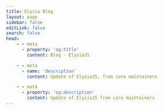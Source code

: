 ```yaml
---
title: Elysia Blog
layout: page
sidebar: false
editLink: false
search: false
head:
    - - meta
      - property: 'og:title'
        content: Blog - ElysiaJS

    - - meta
      - name: 'description'
        content: Update of ElysiaJS, from core maintainers

    - - meta
      - property: 'og:description'
        content: Update of ElysiaJS from core maintainers
---
```


<script setup>
    import Blogs from '../components/blog/Landing.vue'
</script>

<Blogs 
  :blogs="[
      {
        title: 'Introducing Elysia 0.7 - Stellar Stellar',
        href: '/blog/elysia-07',
        detail: 'Introducing up to 13x faster type inference. Declarative telemetry with trace. Reactive cookie model, and cookie validation. TypeBox 0.31 and custom decoder support. Rewritten Web Socket. Definitions remapping and custom affix. Leading more solid foundation for Elysia for a brighter future.'
      },
      {
        title: 'Introducing Elysia 0.6 - This Game',
        href: '/blog/elysia-06',
        detail: 'Introducing re-imagined plugin model, dynamic mode, better developer experience with declarative custom error, customizable loose and strict path mapping, TypeBox 0.30 and WinterCG framework interlop. Pushing the boundary of what is possible once again'
      },
      {
        title: 'Accelerate your next Prisma server with Elysia',
        href: '/blog/with-prisma',
        detail: 'With the support of Prisma with Bun and Elysia, we are entering a new era of a new level of developer experience. For Prisma we can accelerate our interaction with database, Elysia accelerate our creation of backend web server in term of both developer experience and performance.'
      },
      {
          title: 'Introducing Elysia 0.5 - Radiant',
          href: '/blog/elysia-05',
          detail: 'Introducing Static Code Analysis, New router Memoirist, TypeBox 0.28, Numeric type, inline schema, state/decorate/model/group rework, and type stability.'
      },
      {
          title: 'Introducing Elysia 0.4 - 月夜の音楽会 (Moonlit Night Concert)',
          href: '/blog/elysia-04',
          detail: 'Introducing Ahead of Time Compilation, TypeBox 0.26, Response validation per status, and Separation of Elysia Fn.'
      },
      {
          title: 'Elysia with Supabase. Your next backend at sonic speed',
          href: '/blog/elysia-supabase',
          detail: 'Elysia, and Supabase are a great match for rapidly developing prototype in less than a hour, let\'s take a look of how we can take advantage of both.'
      },
      {
          title: 'Introducing Elysia 0.3 - 大地の閾を探して [Looking for Edge of Ground]',
          href: '/blog/elysia-03',
          detail: 'Introducing Elysia Fn, Type Rework for highly scalable TypeScript performance, File Upload support and validation, Reworked Eden Treaty.'
      },
      {
          title: 'Integrate existing tRPC server to Bun with Elysia',
          href: '/blog/integrate-trpc-with-elysia',
          detail: 'Learn how to integrate existing tRPC to Elysia and Bun with Elysia tRPC plugin and more about Eden end-to-end type-safety for Elysia.'
      },
      {
          title: 'Introducing Elysia 0.2 - The Blessing',
          href: '/blog/elysia-02',
          detail: 'Introducing Elysia 0.2, bringing more improvement, mainly on TypeScript performance, type-inference, and better auto-completion and some new features to reduce boilerplate.'
      }
  ]"
/>
